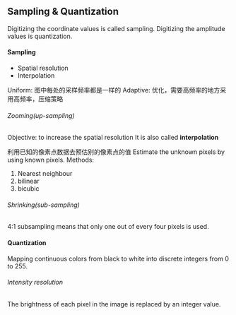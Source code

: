 ## Sampling & Quantization
Digitizing the coordinate values is called sampling.
Digitizing the amplitude values is quantization.
#### Sampling
- Spatial resolution
- Interpolation

Uniform: 图中每处的采样频率都是一样的
Adaptive: 优化，需要高频率的地方采用高频率，压缩策略

###### Zooming(up-sampling)
Objective: to increase the spatial resolution
It is also called **interpolation**

利用已知的像素点数据去预估别的像素点的值
Estimate the unknown pixels by using known pixels.
Methods:
1. Nearest neighbour
2. bilinear
3. bicubic
###### Shrinking(sub-sampling)
4:1 subsampling means that only one out of every four pixels is used.


#### Quantization
Mapping continuous colors from black to white into discrete integers from 0 to 255.

###### Intensity resolution
The brightness of each pixel in the image is replaced by an integer value.